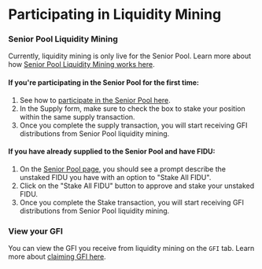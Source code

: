 # Participating in Liquidity Mining

### Senior Pool Liquidity Mining

Currently, liquidity mining is only live for the Senior Pool. Learn more about how [Senior Pool Liquidity Mining works here](../protocol-mechanics/investor-incentives/senior-pool-liquidity-mining.md).

#### If you're participating in the Senior Pool for the first time:

1. See how to [participate in the Senior Pool here](participating-in-the-senior-pool.md).
2. In the Supply form, make sure to check the box to stake your position within the same supply transaction.
3. Once you complete the supply transaction, you will start receiving GFI distributions from Senior Pool liquidity mining.

#### If you have already supplied to the Senior Pool and have FIDU:

1. On the [Senior Pool page](https://app.goldfinch.finance/pools/senior), you should see a prompt describe the unstaked FIDU you have with an option to "Stake All FIDU".
2. Click on the "Stake All FIDU" button to approve and stake your unstaked FIDU.
3. Once you complete the Stake transaction, you will start receiving GFI distributions from Senior Pool liquidity mining.

### View your GFI

You can view the GFI you receive from liquidity mining on the `GFI` tab. Learn more about [claiming GFI here](claiming-gfi-distributions.md).
